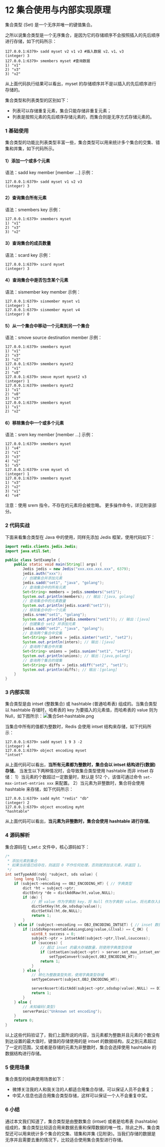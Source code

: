# 12 集合使用与内部实现原理

集合类型 (Set) 是一个无序并唯一的键值集合。

之所以说集合类型是一个无序集合，是因为它的存储顺序不会按照插入的先后顺序进行存储，如下代码所示：

```shell
127.0.0.1:6379> sadd myset v2 v1 v3 #插入数据 v2、v1、v3 
(integer) 3
127.0.0.1:6379> smembers myset #查询数据
1) "v1"
2) "v3"
3) "v2"
```

从上面代码执行结果可以看出，myset 的存储顺序并不是以插入的先后顺序进行存储的。

集合类型和列表类型的区别如下：

- 列表可以存储重复元素，集合只能存储非重复元素；
- 列表是按照元素的先后顺序存储元素的，而集合则是无序方式存储元素的。

### 1 基础使用

集合类型的功能比列表类型丰富一些，集合类型可以用来统计多个集合的交集、错集和并集，如下代码所示。

#### 1）添加一个或多个元素

语法：sadd key member [member ...] 示例：

```shell
127.0.0.1:6379> sadd myset v1 v2 v3
(integer) 3
```

#### 2）查询集合所有元素

语法：smembers key 示例：

```shell
127.0.0.1:6379> smembers myset
1) "v1"
2) "v3"
3) "v2"
```

#### 3）查询集合的成员数量

语法：scard key 示例：

```shell
127.0.0.1:6379> scard myset
(integer) 3
```

#### 4）查询集合中是否包含某个元素

语法：sismember key member 示例：

```shell
127.0.0.1:6379> sismember myset v1
(integer) 1
127.0.0.1:6379> sismember myset v4
(integer) 0
```

#### 5）从一个集合中移动一个元素到另一个集合

语法：smove source destination member 示例：

```shell
127.0.0.1:6379> smembers myset
1) "v1"
2) "v3"
3) "v2"
127.0.0.1:6379> smembers myset2
1) "v1"
2) "v8"
127.0.0.1:6379> smove myset myset2 v3
(integer) 1
127.0.0.1:6379> smembers myset2
1) "v1"
2) "v8"
3) "v3"
127.0.0.1:6379> smembers myset
1) "v1"
2) "v2"
```

#### 6）移除集合中一个或多个元素

语法：srem key member [member ...] 示例：

```shell
127.0.0.1:6379> smembers myset
1) "v4"
2) "v1"
3) "v3"
4) "v2"
5) "v5"
127.0.0.1:6379> srem myset v5
(integer) 1
127.0.0.1:6379> smembers myset
1) "v3"
2) "v2"
3) "v1"
4) "v4"
```

注意：使用 srem 指令，不存在的元素将会被忽略。 更多操作命令，详见附录部分。

### 2 代码实战

下面来看集合类型在 Java 中的使用，同样先添加 Jedis 框架，使用代码如下：

```java
import redis.clients.jedis.Jedis;
import java.util.Set;

public class SetExample {
    public static void main(String[] args) {
        Jedis jedis = new Jedis("xxx.xxx.xxx.xxx", 6379);
        jedis.auth("xxx");
        // 创建集合并添加元素
        jedis.sadd("set1", "java", "golang");
        // 查询集合中的所有元素
        Set<String> members = jedis.smembers("set1");
        System.out.println(members); // 输出：[java, golang]
        // 查询集合中的元素数量
        System.out.println(jedis.scard("set1"));
        // 移除集合中的一个元素
        jedis.srem("set1", "golang");
        System.out.println(jedis.smembers("set1")); // 输出：[java]
        // 创建集合 set2 并添加元素
        jedis.sadd("set2", "java", "golang");
        // 查询两个集合中交集
        Set<String> inters = jedis.sinter("set1", "set2");
        System.out.println(inters); // 输出：[java]
        // 查询两个集合中并集
        Set<String> unions = jedis.sunion("set1", "set2");
        System.out.println(unions); // 输出：[java,golang]
        // 查询两个集合的错集
        Set<String> diffs = jedis.sdiff("set2", "set1");
        System.out.println(diffs); // 输出：[golang]
    }
}
```

### 3 内部实现

集合类型是由 intset (整数集合) 或 hashtable (普通哈希表) 组成的。当集合类型以 hashtable 存储时，哈希表的 key 为要插入的元素值，而哈希表的 value 则为 Null，如下图所示：![集合Set-hashtable.png](https://learn.lianglianglee.com/%E4%B8%93%E6%A0%8F/Redis%20%E6%A0%B8%E5%BF%83%E5%8E%9F%E7%90%86%E4%B8%8E%E5%AE%9E%E6%88%98/assets/2020-02-28-031226.png)

当集合中所有的值都为整数时，Redis 会使用 intset 结构来存储，如下代码所示：

```shell
127.0.0.1:6379> sadd myset 1 9 3 -2
(integer) 4
127.0.0.1:6379> object encoding myset
"intset"
```

从上面代码可以看出，**当所有元素都为整数时，集合会以 intset 结构进行(数据)存储**。 当发生以下两种情况时，会导致集合类型使用 hashtable 而非 intset 存储： 1）当元素的个数超过一定数量时，默认是 512 个，该值可通过命令 `set-max-intset-entries xxx` 来配置。 2）当元素为非整数时，集合将会使用 hashtable 来存储，如下代码所示：

```shell
127.0.0.1:6379> sadd myht "redis" "db"
(integer) 2
127.0.0.1:6379> object encoding myht
"hashtable"
```

从上面代码可以看出，**当元素为非整数时，集合会使用 hashtable 进行存储**。

### 4 源码解析

集合源码在 t_set.c 文件中，核心源码如下：

```c
/* 
 * 添加元素到集合
 * 如果当前值已经存在，则返回 0 不作任何处理，否则就添加该元素，并返回 1。
 */
int setTypeAdd(robj *subject, sds value) {
    long long llval;
    if (subject->encoding == OBJ_ENCODING_HT) { // 字典类型
        dict *ht = subject->ptr;
        dictEntry *de = dictAddRaw(ht,value,NULL);
        if (de) {
            // 把 value 作为字典到 key，将 Null 作为字典到 value，将元素存入到字典
            dictSetKey(ht,de,sdsdup(value));
            dictSetVal(ht,de,NULL);
            return 1;
        }
    } else if (subject->encoding == OBJ_ENCODING_INTSET) { // inset 数据类型
        if (isSdsRepresentableAsLongLong(value,&llval) == C_OK) {
            uint8_t success = 0;
            subject->ptr = intsetAdd(subject->ptr,llval,&success);
            if (success) {
                // 超过 inset 的最大存储数量，则使用字典类型存储
                if (intsetLen(subject->ptr) > server.set_max_intset_entries)
                    setTypeConvert(subject,OBJ_ENCODING_HT);
                return 1;
            }
        } else {
            // 转化为整数类型失败，使用字典类型存储
            setTypeConvert(subject,OBJ_ENCODING_HT);

            serverAssert(dictAdd(subject->ptr,sdsdup(value),NULL) == DICT_OK);
            return 1;
        }
    } else {
        // 未知编码(类型)
        serverPanic("Unknown set encoding");
    }
    return 0;
}
```

以上这些代码验证了，我们上面所说的内容，当元素都为整数并且元素的个数没有到达设置的最大值时，键值的存储使用的是 intset 的数据结构，反之到元素超过了一定的范围，又或者是存储的元素为非整数时，集合会选择使用 hashtable 的数据结构进行存储。

### 5 使用场景

集合类型的经典使用场景如下：

- 微博关注我的人和我关注的人都适合用集合存储，可以保证人员不会重复；
- 中奖人信息也适合用集合类型存储，这样可以保证一个人不会重复中奖。

### 6 小结

通过本文我们知道了，集合类型是由整数集合 (intset) 或者是哈希表 (hashtable) 组成的，集合类型比较适合用来数据去重和保障数据的唯一性，除此之外，集合类型还可以用来统计多个集合的交集、错集和并集 (见附录)。当我们存储的数据是无序并且需要去重的情况下，比较适合使用集合类型进行存储。